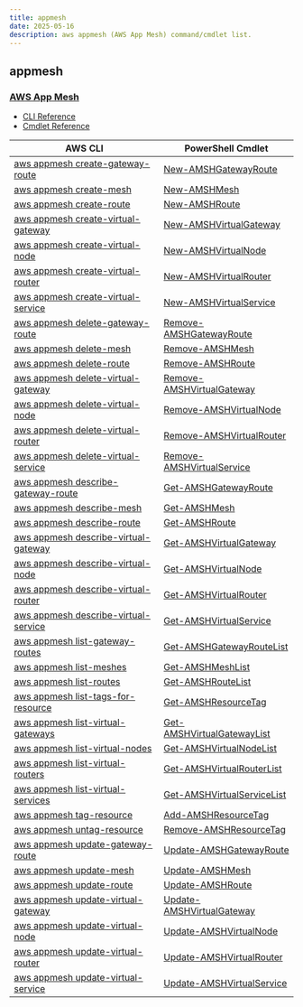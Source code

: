 ```yaml
---
title: appmesh
date: 2025-05-16
description: aws appmesh (AWS App Mesh) command/cmdlet list.
---
```


## appmesh

### [AWS App Mesh](https://aws.amazon.com/app-mesh/)

* [CLI Reference](https://awscli.amazonaws.com/v2/documentation/api/latest/reference/appmesh/index.html)
* [Cmdlet Reference](https://docs.aws.amazon.com/powershell/latest/reference/items/AWS_App_Mesh_cmdlets.html)

|AWS CLI|PowerShell Cmdlet|
|----|----|
|[aws appmesh create-gateway-route](https://awscli.amazonaws.com/v2/documentation/api/latest/reference/appmesh/create-gateway-route.html)|[New-AMSHGatewayRoute](https://docs.aws.amazon.com/powershell/latest/reference/items/New-AMSHGatewayRoute.html)|
|[aws appmesh create-mesh](https://awscli.amazonaws.com/v2/documentation/api/latest/reference/appmesh/create-mesh.html)|[New-AMSHMesh](https://docs.aws.amazon.com/powershell/latest/reference/items/New-AMSHMesh.html)|
|[aws appmesh create-route](https://awscli.amazonaws.com/v2/documentation/api/latest/reference/appmesh/create-route.html)|[New-AMSHRoute](https://docs.aws.amazon.com/powershell/latest/reference/items/New-AMSHRoute.html)|
|[aws appmesh create-virtual-gateway](https://awscli.amazonaws.com/v2/documentation/api/latest/reference/appmesh/create-virtual-gateway.html)|[New-AMSHVirtualGateway](https://docs.aws.amazon.com/powershell/latest/reference/items/New-AMSHVirtualGateway.html)|
|[aws appmesh create-virtual-node](https://awscli.amazonaws.com/v2/documentation/api/latest/reference/appmesh/create-virtual-node.html)|[New-AMSHVirtualNode](https://docs.aws.amazon.com/powershell/latest/reference/items/New-AMSHVirtualNode.html)|
|[aws appmesh create-virtual-router](https://awscli.amazonaws.com/v2/documentation/api/latest/reference/appmesh/create-virtual-router.html)|[New-AMSHVirtualRouter](https://docs.aws.amazon.com/powershell/latest/reference/items/New-AMSHVirtualRouter.html)|
|[aws appmesh create-virtual-service](https://awscli.amazonaws.com/v2/documentation/api/latest/reference/appmesh/create-virtual-service.html)|[New-AMSHVirtualService](https://docs.aws.amazon.com/powershell/latest/reference/items/New-AMSHVirtualService.html)|
|[aws appmesh delete-gateway-route](https://awscli.amazonaws.com/v2/documentation/api/latest/reference/appmesh/delete-gateway-route.html)|[Remove-AMSHGatewayRoute](https://docs.aws.amazon.com/powershell/latest/reference/items/Remove-AMSHGatewayRoute.html)|
|[aws appmesh delete-mesh](https://awscli.amazonaws.com/v2/documentation/api/latest/reference/appmesh/delete-mesh.html)|[Remove-AMSHMesh](https://docs.aws.amazon.com/powershell/latest/reference/items/Remove-AMSHMesh.html)|
|[aws appmesh delete-route](https://awscli.amazonaws.com/v2/documentation/api/latest/reference/appmesh/delete-route.html)|[Remove-AMSHRoute](https://docs.aws.amazon.com/powershell/latest/reference/items/Remove-AMSHRoute.html)|
|[aws appmesh delete-virtual-gateway](https://awscli.amazonaws.com/v2/documentation/api/latest/reference/appmesh/delete-virtual-gateway.html)|[Remove-AMSHVirtualGateway](https://docs.aws.amazon.com/powershell/latest/reference/items/Remove-AMSHVirtualGateway.html)|
|[aws appmesh delete-virtual-node](https://awscli.amazonaws.com/v2/documentation/api/latest/reference/appmesh/delete-virtual-node.html)|[Remove-AMSHVirtualNode](https://docs.aws.amazon.com/powershell/latest/reference/items/Remove-AMSHVirtualNode.html)|
|[aws appmesh delete-virtual-router](https://awscli.amazonaws.com/v2/documentation/api/latest/reference/appmesh/delete-virtual-router.html)|[Remove-AMSHVirtualRouter](https://docs.aws.amazon.com/powershell/latest/reference/items/Remove-AMSHVirtualRouter.html)|
|[aws appmesh delete-virtual-service](https://awscli.amazonaws.com/v2/documentation/api/latest/reference/appmesh/delete-virtual-service.html)|[Remove-AMSHVirtualService](https://docs.aws.amazon.com/powershell/latest/reference/items/Remove-AMSHVirtualService.html)|
|[aws appmesh describe-gateway-route](https://awscli.amazonaws.com/v2/documentation/api/latest/reference/appmesh/describe-gateway-route.html)|[Get-AMSHGatewayRoute](https://docs.aws.amazon.com/powershell/latest/reference/items/Get-AMSHGatewayRoute.html)|
|[aws appmesh describe-mesh](https://awscli.amazonaws.com/v2/documentation/api/latest/reference/appmesh/describe-mesh.html)|[Get-AMSHMesh](https://docs.aws.amazon.com/powershell/latest/reference/items/Get-AMSHMesh.html)|
|[aws appmesh describe-route](https://awscli.amazonaws.com/v2/documentation/api/latest/reference/appmesh/describe-route.html)|[Get-AMSHRoute](https://docs.aws.amazon.com/powershell/latest/reference/items/Get-AMSHRoute.html)|
|[aws appmesh describe-virtual-gateway](https://awscli.amazonaws.com/v2/documentation/api/latest/reference/appmesh/describe-virtual-gateway.html)|[Get-AMSHVirtualGateway](https://docs.aws.amazon.com/powershell/latest/reference/items/Get-AMSHVirtualGateway.html)|
|[aws appmesh describe-virtual-node](https://awscli.amazonaws.com/v2/documentation/api/latest/reference/appmesh/describe-virtual-node.html)|[Get-AMSHVirtualNode](https://docs.aws.amazon.com/powershell/latest/reference/items/Get-AMSHVirtualNode.html)|
|[aws appmesh describe-virtual-router](https://awscli.amazonaws.com/v2/documentation/api/latest/reference/appmesh/describe-virtual-router.html)|[Get-AMSHVirtualRouter](https://docs.aws.amazon.com/powershell/latest/reference/items/Get-AMSHVirtualRouter.html)|
|[aws appmesh describe-virtual-service](https://awscli.amazonaws.com/v2/documentation/api/latest/reference/appmesh/describe-virtual-service.html)|[Get-AMSHVirtualService](https://docs.aws.amazon.com/powershell/latest/reference/items/Get-AMSHVirtualService.html)|
|[aws appmesh list-gateway-routes](https://awscli.amazonaws.com/v2/documentation/api/latest/reference/appmesh/list-gateway-routes.html)|[Get-AMSHGatewayRouteList](https://docs.aws.amazon.com/powershell/latest/reference/items/Get-AMSHGatewayRouteList.html)|
|[aws appmesh list-meshes](https://awscli.amazonaws.com/v2/documentation/api/latest/reference/appmesh/list-meshes.html)|[Get-AMSHMeshList](https://docs.aws.amazon.com/powershell/latest/reference/items/Get-AMSHMeshList.html)|
|[aws appmesh list-routes](https://awscli.amazonaws.com/v2/documentation/api/latest/reference/appmesh/list-routes.html)|[Get-AMSHRouteList](https://docs.aws.amazon.com/powershell/latest/reference/items/Get-AMSHRouteList.html)|
|[aws appmesh list-tags-for-resource](https://awscli.amazonaws.com/v2/documentation/api/latest/reference/appmesh/list-tags-for-resource.html)|[Get-AMSHResourceTag](https://docs.aws.amazon.com/powershell/latest/reference/items/Get-AMSHResourceTag.html)|
|[aws appmesh list-virtual-gateways](https://awscli.amazonaws.com/v2/documentation/api/latest/reference/appmesh/list-virtual-gateways.html)|[Get-AMSHVirtualGatewayList](https://docs.aws.amazon.com/powershell/latest/reference/items/Get-AMSHVirtualGatewayList.html)|
|[aws appmesh list-virtual-nodes](https://awscli.amazonaws.com/v2/documentation/api/latest/reference/appmesh/list-virtual-nodes.html)|[Get-AMSHVirtualNodeList](https://docs.aws.amazon.com/powershell/latest/reference/items/Get-AMSHVirtualNodeList.html)|
|[aws appmesh list-virtual-routers](https://awscli.amazonaws.com/v2/documentation/api/latest/reference/appmesh/list-virtual-routers.html)|[Get-AMSHVirtualRouterList](https://docs.aws.amazon.com/powershell/latest/reference/items/Get-AMSHVirtualRouterList.html)|
|[aws appmesh list-virtual-services](https://awscli.amazonaws.com/v2/documentation/api/latest/reference/appmesh/list-virtual-services.html)|[Get-AMSHVirtualServiceList](https://docs.aws.amazon.com/powershell/latest/reference/items/Get-AMSHVirtualServiceList.html)|
|[aws appmesh tag-resource](https://awscli.amazonaws.com/v2/documentation/api/latest/reference/appmesh/tag-resource.html)|[Add-AMSHResourceTag](https://docs.aws.amazon.com/powershell/latest/reference/items/Add-AMSHResourceTag.html)|
|[aws appmesh untag-resource](https://awscli.amazonaws.com/v2/documentation/api/latest/reference/appmesh/untag-resource.html)|[Remove-AMSHResourceTag](https://docs.aws.amazon.com/powershell/latest/reference/items/Remove-AMSHResourceTag.html)|
|[aws appmesh update-gateway-route](https://awscli.amazonaws.com/v2/documentation/api/latest/reference/appmesh/update-gateway-route.html)|[Update-AMSHGatewayRoute](https://docs.aws.amazon.com/powershell/latest/reference/items/Update-AMSHGatewayRoute.html)|
|[aws appmesh update-mesh](https://awscli.amazonaws.com/v2/documentation/api/latest/reference/appmesh/update-mesh.html)|[Update-AMSHMesh](https://docs.aws.amazon.com/powershell/latest/reference/items/Update-AMSHMesh.html)|
|[aws appmesh update-route](https://awscli.amazonaws.com/v2/documentation/api/latest/reference/appmesh/update-route.html)|[Update-AMSHRoute](https://docs.aws.amazon.com/powershell/latest/reference/items/Update-AMSHRoute.html)|
|[aws appmesh update-virtual-gateway](https://awscli.amazonaws.com/v2/documentation/api/latest/reference/appmesh/update-virtual-gateway.html)|[Update-AMSHVirtualGateway](https://docs.aws.amazon.com/powershell/latest/reference/items/Update-AMSHVirtualGateway.html)|
|[aws appmesh update-virtual-node](https://awscli.amazonaws.com/v2/documentation/api/latest/reference/appmesh/update-virtual-node.html)|[Update-AMSHVirtualNode](https://docs.aws.amazon.com/powershell/latest/reference/items/Update-AMSHVirtualNode.html)|
|[aws appmesh update-virtual-router](https://awscli.amazonaws.com/v2/documentation/api/latest/reference/appmesh/update-virtual-router.html)|[Update-AMSHVirtualRouter](https://docs.aws.amazon.com/powershell/latest/reference/items/Update-AMSHVirtualRouter.html)|
|[aws appmesh update-virtual-service](https://awscli.amazonaws.com/v2/documentation/api/latest/reference/appmesh/update-virtual-service.html)|[Update-AMSHVirtualService](https://docs.aws.amazon.com/powershell/latest/reference/items/Update-AMSHVirtualService.html)|

